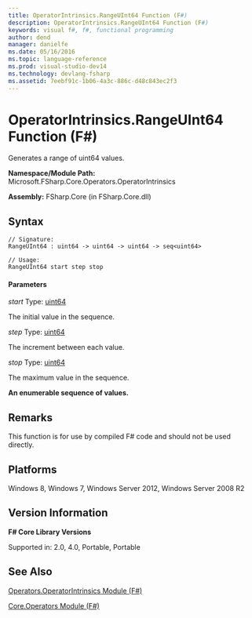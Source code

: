 ```yaml
---
title: OperatorIntrinsics.RangeUInt64 Function (F#)
description: OperatorIntrinsics.RangeUInt64 Function (F#)
keywords: visual f#, f#, functional programming
author: dend
manager: danielfe
ms.date: 05/16/2016
ms.topic: language-reference
ms.prod: visual-studio-dev14
ms.technology: devlang-fsharp
ms.assetid: 7eebf91c-1b06-4a3c-886c-d48c843ec2f3 
---
```


# OperatorIntrinsics.RangeUInt64 Function (F#)

Generates a range of uint64 values.

**Namespace/Module Path:** Microsoft.FSharp.Core.Operators.OperatorIntrinsics

**Assembly:** FSharp.Core (in FSharp.Core.dll)


## Syntax

```
// Signature:
RangeUInt64 : uint64 -> uint64 -> uint64 -> seq<uint64>

// Usage:
RangeUInt64 start step stop
```

#### Parameters
*start*
Type: [uint64](https://msdn.microsoft.com/library/3c4f3a04-06eb-48aa-b38e-16646bda2f33)


The initial value in the sequence.


*step*
Type: [uint64](https://msdn.microsoft.com/library/3c4f3a04-06eb-48aa-b38e-16646bda2f33)


The increment between each value.


*stop*
Type: [uint64](https://msdn.microsoft.com/library/3c4f3a04-06eb-48aa-b38e-16646bda2f33)


The maximum value in the sequence.



**An enumerable sequence of values.**
## Remarks
This function is for use by compiled F# code and should not be used directly.


## Platforms
Windows 8, Windows 7, Windows Server 2012, Windows Server 2008 R2


## Version Information
**F# Core Library Versions**

Supported in: 2.0, 4.0, Portable, Portable




## See Also
[Operators.OperatorIntrinsics Module &#40;F&#35;&#41;](Operators.OperatorIntrinsics-Module-%5BFSharp%5D.md)

[Core.Operators Module &#40;F&#35;&#41;](Core.Operators-Module-%5BFSharp%5D.md)

